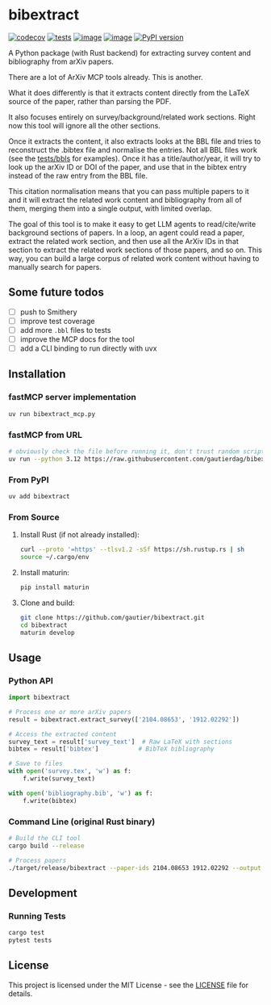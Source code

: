 # bibextract

[![codecov](https://codecov.io/gh/gautierdag/bibextract/branch/main/graph/badge.svg?token=NWHDJ22L8I)](https://codecov.io/gh/gautierdag/bibextract) [![tests](https://github.com/gautierdag/bibextract/actions/workflows/test.yml/badge.svg)](https://github.com/gautierdag/bibextract/actions/workflows/bibextract.yml) [![image](https://img.shields.io/pypi/l/bibextract.svg)](https://pypi.python.org/pypi/bibextract) [![image](https://img.shields.io/pypi/pyversions/bibextract.svg)](https://pypi.python.org/pypi/bibextract) [![PyPI version](https://badge.fury.io/py/bibextract.svg)](https://badge.fury.io/py/bibextract)

A Python package (with Rust backend) for extracting survey content and bibliography from arXiv papers.

There are a lot of ArXiv MCP tools already. This is another.

What it does differently is that it extracts content directly from the LaTeX source of the paper, rather than parsing the PDF.

It also focuses entirely on survey/background/related work sections. Right now this tool will ignore all the other sections.

Once it extracts the content, it also extracts looks at the BBL file and tries to reconstruct the .bibtex file and normalise the entries. Not all BBL files work (see the [tests/bbls](tests/bbls/) for examples). Once it has a title/author/year, it will try to look up the arXiv ID or DOI of the paper, and use that in the bibtex entry instead of the raw entry from the BBL file.

This citation normalisation means that you can pass multiple papers to it and it will extract the related work content and bibliography from all of them, merging them into a single output, with limited overlap.

The goal of this tool is to make it easy to get LLM agents to read/cite/write background sections of papers. In a loop, an agent could read a paper, extract the related work section, and then use all the ArXiv IDs in that section to extract the related work sections of those papers, and so on. This way, you can build a large corpus of related work content without having to manually search for papers.

## Some future todos

- [ ] push to Smithery
- [ ] improve test coverage
- [ ] add more `.bbl` files to tests
- [ ] improve the MCP docs for the tool
- [ ] add a CLI binding to run directly with uvx

## Installation

### fastMCP server implementation

```bash
uv run bibextract_mcp.py
```

### fastMCP from URL

```bash
# obviously check the file before running it, don't trust random scripts from the internet
uv run --python 3.12 https://raw.githubusercontent.com/gautierdag/bibextract/refs/heads/main/bibextract_mcp.py
```

### From PyPI

```bash
uv add bibextract
```

### From Source

1. Install Rust (if not already installed):

    ```bash
    curl --proto '=https' --tlsv1.2 -sSf https://sh.rustup.rs | sh
    source ~/.cargo/env
    ```

2. Install maturin:

    ```bash
    pip install maturin
    ```

3. Clone and build:

    ```bash
    git clone https://github.com/gautier/bibextract.git
    cd bibextract
    maturin develop
    ```

## Usage

### Python API

```python
import bibextract

# Process one or more arXiv papers
result = bibextract.extract_survey(['2104.08653', '1912.02292'])

# Access the extracted content
survey_text = result['survey_text']  # Raw LaTeX with sections
bibtex = result['bibtex']           # BibTeX bibliography

# Save to files
with open('survey.tex', 'w') as f:
    f.write(survey_text)

with open('bibliography.bib', 'w') as f:
    f.write(bibtex)
```

### Command Line (original Rust binary)

```bash
# Build the CLI tool
cargo build --release

# Process papers
./target/release/bibextract --paper-ids 2104.08653 1912.02292 --output survey.tex
```

## Development

### Running Tests

```bash
cargo test
pytest tests
```

## License

This project is licensed under the MIT License - see the [LICENSE](LICENSE) file for details.
